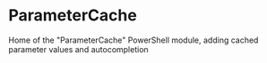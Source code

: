 # ParameterCache
Home of the "ParameterCache" PowerShell module, adding cached parameter values and autocompletion
